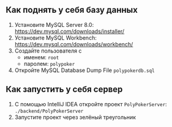 ## Как поднять у себя базу данных

1. Установите MySQL Server 8.0: https://dev.mysql.com/downloads/installer/
2. Установите MySQL Workbench: https://dev.mysql.com/downloads/workbench/
3. Создайте пользователя с
   - именем: `root`
   - паролем: `polypoker`
4. Откройте MySQL Database Dump File `polypokerdb.sql`


## Как запустить у себя сервер
1. С помощью IntelliJ IDEA откройте проект `PolyPokerServer`: `./backend/PolyPokerServer`
2. Запустите проект через зелёный треугольник